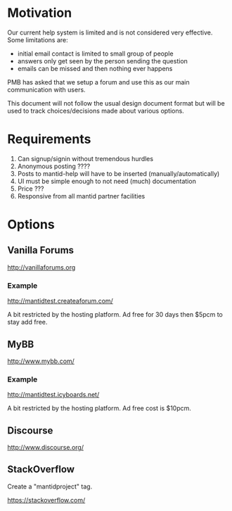 Motivation
==========

Our current help system is limited and is not considered very effective. Some limitations are:

  * initial email contact is limited to small group of people
  * answers only get seen by the person sending the question
  * emails can be missed and then nothing ever happens

PMB has asked that we setup a forum and use this as our main communication with users. 

This document will not follow the usual design document format but will be used to track choices/decisions made about
various options.

Requirements
============
1. Can signup/signin without tremendous hurdles
2. Anonymous posting ????
3. Posts to mantid-help will have to be inserted (manually/automatically)
4. UI must be simple enough to not need (much) documentation
5. Price ???
6. Responsive from all mantid partner facilities

Options
=======

Vanilla Forums
--------------

http://vanillaforums.org

### Example
http://mantidtest.createaforum.com/

A bit restricted by the hosting platform.  Ad free for 30 days then $5pcm to stay add free.

MyBB
----

http://www.mybb.com/

### Example
http://mantidtest.icyboards.net/

A bit restricted by the hosting platform.  Ad free cost is $10pcm.

Discourse
---------

http://www.discourse.org/

StackOverflow
-------------
Create a "mantidproject" tag.

https://stackoverflow.com/
